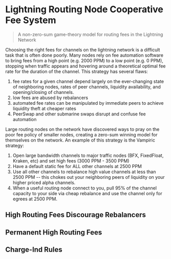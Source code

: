 # Lightning Routing Node Cooperative Fee System

> A non-zero-sum game-theory model for routing fees in the Lightning Network

Choosing the right fees for channels on the lightning network is a difficult task that is often done poorly. Many nodes rely on fee automation software to bring fees from a high point (e.g. 2000 PPM) to a low point (e.g. 0 PPM), stopping when traffic appears and hovering around a theoretical optimal fee rate for the duration of the channel. This strategy has several flaws:

1. fee rates for a given channel depend largely on the ever-changing state of neighboring nodes, rates of peer channels, liquidity availability, and opening/closing of channels.
2. low fees are abused by rebalancers
3. automated fee rates can be manipulated by immediate peers to achieve liquidity theft at cheaper rates
4. PeerSwap and other submarine swaps disrupt and confuse fee automation

Large routing nodes on the network have discovered ways to pray on the poor fee policy of smaller nodes, creating a zero-sum winning model for themselves on the network. An example of this strategy is the Vampiric strategy:

1. Open large bandwidth channels to major traffic nodes (BFX, FixedFloat, Kraken, etc) and set high fees (3000 PPM - 3500 PPM)
2. Have a default static fee for ALL other channels at 2500 PPM
3. Use all other channels to rebalance high value channels at less than 2500 PPM -- this chokes out your neighboring peers of liquidity on your higher priced alpha channels.
4. When a useful routing node connect to you, pull 95% of the channel capacity to your side via cheap rebalance and use the channel only for egrees at 2500 PPM.

## High Routing Fees Discourage Rebalancers

## Permanent High Routing Fees

## Charge-lnd Rules

```

```
